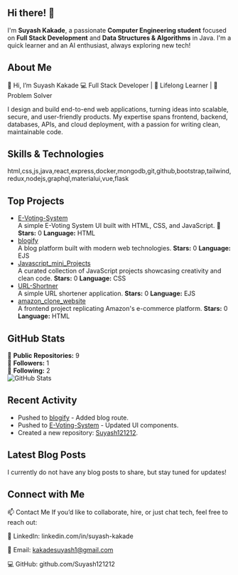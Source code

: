 <!--
**Suyash121212/Suyash121212** is a ✨ _special_ ✨ repository because its `README.md` (this file) appears on your GitHub profile.

Here are some ideas to get you started:

- 🔭 I’m currently working on ...
- 🌱 I’m currently learning ...
- 👯 I’m looking to collaborate on ...
- 🤔 I’m looking for help with ...
- 💬 Ask me about ...
- 📫 How to reach me: ...
- 😄 Pronouns: ...
- ⚡ Fun fact: ...
-->
## Hi there! 👋

I'm **Suyash Kakade**, a passionate **Computer Engineering student** focused on **Full Stack  Development** and **Data Structures & Algorithms** in Java. I'm a quick learner and an AI enthusiast, always exploring new tech!

## About Me

👋 Hi, I’m Suyash Kakade
💻 Full Stack Developer | 🌱 Lifelong Learner | 🚀 Problem Solver

I design and build end-to-end web applications, turning ideas into scalable, secure, and user-friendly products. My expertise spans frontend, backend, databases, APIs, and cloud deployment, with a passion for writing clean, maintainable code.



## Skills & Technologies

html,css,js,java,react,express,docker,mongodb,git,github,bootstrap,tailwind,redux,nodejs,graphql,materialui,vue,flask

## Top Projects

- [E-Voting-System](https://github.com/Suyash121212/E-Voting-System)  
  A simple E-Voting System UI built with HTML, CSS, and JavaScript. 🚀 **Stars:** 0  **Language:** HTML  
- [blogify](https://github.com/Suyash121212/blogify)  
  A blog platform built with modern web technologies. **Stars:** 0  **Language:** EJS  
- [Javascript_mini_Projects](https://github.com/Suyash121212/Javascript_mini_Projects)  
  A curated collection of JavaScript projects showcasing creativity and clean code. **Stars:** 0  **Language:** CSS  
- [URL-Shortner](https://github.com/Suyash121212/URL-Shortner)  
  A simple URL shortener application. **Stars:** 0  **Language:** EJS  
- [amazon_clone_website](https://github.com/Suyash121212/amazon_clone_website)  
  A frontend project replicating Amazon's e-commerce platform. **Stars:** 0  **Language:** HTML

## GitHub Stats

🔭 **Public Repositories:** 9  
👥 **Followers:** 1  
👤 **Following:** 2  
![GitHub Stats](https://github-readme-stats.vercel.app/api?username=Suyash121212&show_icons=true&theme=radical)

## Recent Activity

- Pushed to [blogify](https://github.com/Suyash121212/blogify) - Added blog route.  
- Pushed to [E-Voting-System](https://github.com/Suyash121212/E-Voting-System) - Updated UI components.  
- Created a new repository: [Suyash121212](https://github.com/Suyash121212/Suyash121212).

## Latest Blog Posts

I currently do not have any blog posts to share, but stay tuned for updates!

## Connect with Me

📫 Contact Me
If you’d like to collaborate, hire, or just chat tech, feel free to reach out:

💼 LinkedIn: linkedin.com/in/suyash-kakade

📧 Email: kakadesuyash1@gmail.com

💻 GitHub: github.com/Suyash121212

